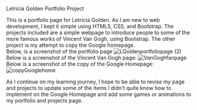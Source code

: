 Letricia Golden Portfolio Project

This is a portfolio page for Letricia Golden.  As I am new to web development, I kept it simple using HTML5, CSS, and Bootstrap.  The projects included are a simple webpage to 
introduce people to some of the more famous works of Vincent Van Gogh, using Bootstrap.  The other project is my attempt to copy the Google homepage.  
Below, is a screenshot of the portfolio page
![LGoldenportfoliopage (2)](https://github.com/lolligolden/portfolioproject/assets/20232599/46b2282d-6f50-44e7-9945-6390e3872373)
Below is a screenshot of the Vincent Van Gogh page:
![VanGoghfanpage](https://github.com/lolligolden/portfolioproject/assets/20232599/fc3e1ea2-30f8-4feb-844d-1f56490f563d)
Below is a screenshot of the copy of the Google Homepage:
![copyGooglehome](https://github.com/lolligolden/portfolioproject/assets/20232599/74a97535-0b1f-456f-99a1-3912e7b76c40)

As I continue on my learning journey, I hope to be able to revise my page and projects to update some of the items I didn't quite know how to 
implement on the Google Homepage and add some games or animations to my portfolio and projects page.
